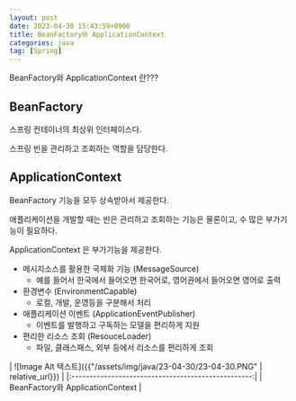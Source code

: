 ```yaml
---
layout: post
date: 2023-04-30 15:43:59+0900
title: BeanFactory와 ApplicationContext
categories: java
tag: [Spring]
---
```


BeanFactory와 ApplicationContext 란???


## BeanFactory

스프링 컨테이너의 최상위 인터페이스다.

스프링 빈을 관리하고 조회하는 역할을 담당한다.


## ApplicationContext

BeanFactory 기능을 모두 상속받아서 제공한다.

애플리케이션을 개발할 때는 빈은 관리하고 조회하는 기능은 물론이고, 수 많은 부가기능이 필요하다.

ApplicationContext 은 부가기능을 제공한다.

- 메시지소스를 활용한 국제화 기능 (MessageSource)
  - 예를 들어서 한국에서 들어오면 한국어로, 영어권에서 들어오면 영어로 출력
- 환경변수 (EnvironmentCapable)
  - 로컬, 개발, 운영등을 구분해서 처리
- 애플리케이션 이벤트 (ApplicationEventPublisher)
  - 이벤트를 발행하고 구독하는 모델을 편리하게 지원
- 편리한 리소스 조회 (ResouceLoader)
  - 파일, 클래스패스, 외부 등에서 리소스를 편리하게 조회

| ![Image Alt 텍스트]({{"/assets/img/java/23-04-30/23-04-30.PNG" | relative_url}}) |
|:--------------------------------------------------:|
|                          BeanFactory와 ApplicationContext                          |


